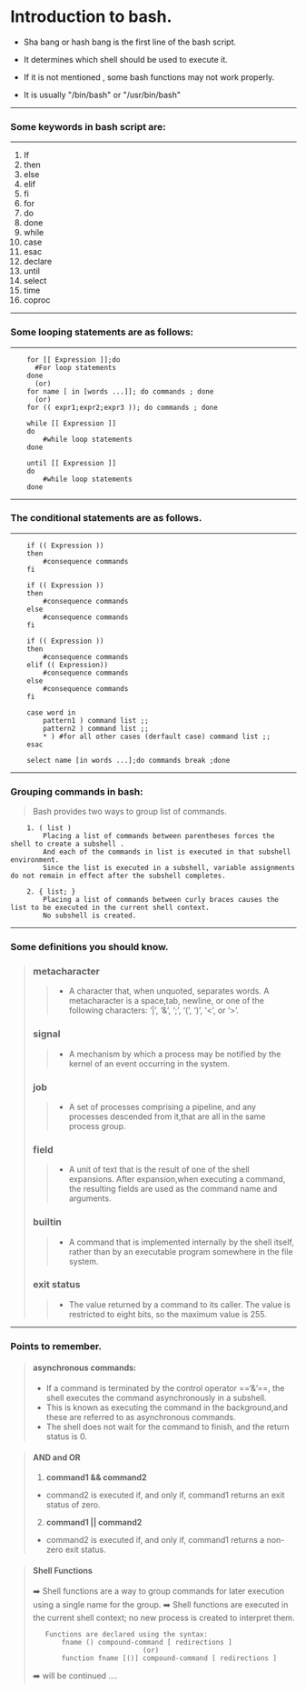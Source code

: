# Introduction to bash.

- Sha bang or hash bang is the first line of the bash script.

- It determines which shell should be used to execute it.

- If it is not mentioned , some bash functions may not work properly.

- It is usually "/bin/bash" or "/usr/bin/bash"

---
### Some keywords in bash script are:

---

1. If
2. then
3. else
4. elif
5. fi
6. for 
7. do    
8. done
9. while
10. case
11. esac
12. declare
13. until
14. select
15. time
16. coproc

---- 

### Some looping statements are as follows:

---

```
    for [[ Expression ]];do
      #For loop statements
    done
      (or)
    for name [ in [words ...]]; do commands ; done
      (or)
    for (( expr1;expr2;expr3 )); do commands ; done
```

```
    while [[ Expression ]]
    do
        #while loop statements
    done
```

```
    until [[ Expression ]]
    do
        #while loop statements
    done
```

---

### The conditional statements are as follows.

---

```
    if (( Expression ))
    then
        #consequence commands
    fi
```

```
    if (( Expression ))
    then
        #consequence commands
    else
        #consequence commands
    fi
```

```
    if (( Expression ))
    then
        #consequence commands
    elif (( Expression))
        #consequence commands
    else
        #consequence commands
    fi

```

```
    case word in 
        pattern1 ) command list ;;
        pattern2 ) command list ;;
        * ) #for all other cases (derfault case) command list ;;
    esac
```

```
    select name [in words ...];do commands break ;done
```

---

### Grouping commands in bash:

> Bash provides two ways to group list of commands.

```    
    1. ( list )
        Placing a list of commands between parentheses forces the shell to create a subshell .
        And each of the commands in list is executed in that subshell environment. 
        Since the list is executed in a subshell, variable assignments do not remain in effect after the subshell completes.
```

```
    2. { list; }
        Placing a list of commands between curly braces causes the list to be executed in the current shell context. 
        No subshell is created. 
```

--- 

### Some definitions you should know.

> ### metacharacter
>> - A character that, when unquoted, separates words. A metacharacter is a space,tab, newline, or one of the following characters: ‘|’, ‘&’, ‘;’, ‘(’, ‘)’, ‘<’, or ‘>’.
> ### signal
>> - A mechanism by which a process may be notified by the kernel of an event occurring in the system.
> ### job
>> - A set of processes comprising a pipeline, and any processes descended from it,that are all in the same process group.
> ### field
>> - A unit of text that is the result of one of the shell expansions. After expansion,when executing a command, the resulting fields are used as the command name and arguments.
> ### builtin
>> - A command that is implemented internally by the shell itself, rather than by an executable program somewhere in the file system.
> ### exit status
>> - The value returned by a command to its caller. The value is restricted to eight bits, so the maximum value is 255.

---

### Points to remember.

> #### asynchronous commands:
> - If a command is terminated by the control operator ==‘&’==, the shell executes the command asynchronously in a subshell.
> - This is known as executing the command in the background,and these are referred to as asynchronous commands.
> - The shell does not wait for the command to finish, and the return status is 0.

> #### AND and OR
> 1. **command1 && command2**
> - command2 is executed if, and only if, command1 returns an exit status of zero.
> 2. **command1 || command2**
> - command2 is executed if, and only if, command1 returns a non-zero exit status.

> #### Shell Functions
> :arrow_right: Shell functions are a way to group commands for later execution using a single name for the group.
> :arrow_right: Shell functions are executed in the current shell context; no new process is created to interpret them.
> ``` 
>    Functions are declared using the syntax:
>        fname () compound-command [ redirections ]
>                            (or)
>        function fname [()] compound-command [ redirections ]
>```
> :arrow_right: will be continued .... 